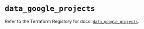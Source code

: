 # `data_google_projects`

Refer to the Terraform Registory for docs: [`data_google_projects`](https://registry.terraform.io/providers/hashicorp/google-beta/5.26.0/docs/data-sources/google_projects).
